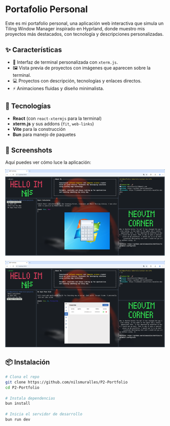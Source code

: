 # Portafolio Personal

Este es mi portafolio personal, una aplicación web interactiva que simula un Tiling Window Manager inspirado en Hyprland, donde muestro mis proyectos más destacados, con tecnología y descripciones personalizadas.

## ✨ Características

- 🎨 Interfaz de terminal personalizada con `xterm.js`.
- 🖼️ Vista previa de proyectos con imágenes que aparecen sobre la terminal.
- 💻 Proyectos con descripción, tecnologías y enlaces directos.
- ⚡ Animaciones fluidas y diseño minimalista.

## 🚀 Tecnologías

- **React** (con `react-xtermjs` para la terminal)
- **xterm.js** y sus addons (`fit`, `web-links`)
- **Vite** para la construcción
- **Bun** para manejo de paquetes

## 📸 Screenshots

Aquí puedes ver cómo luce la aplicación:

![Home](./public/images/demo-1.png) 

![Project](./public/images/demo-2.png) 

## 📦 Instalación

```bash
# Clona el repo
git clone https://github.com/nilsmuralles/P2-Portfolio
cd P2-Portfolio

# Instala dependencias
bun install

# Inicia el servidor de desarrollo
bun run dev
